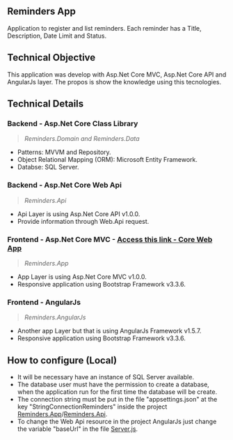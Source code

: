 ## Reminders App

Application to register and list reminders.
Each reminder has a Title, Description, Date Limit and Status. 

## Technical Objective

This application was develop with Asp.Net Core MVC, Asp.Net Core API and AngularJs layer. The propos is show the knowledge using this tecnologies.
	
## Technical Details 
	
### Backend - Asp.Net Core Class Library

> *Reminders.Domain and Reminders.Data*
- Patterns: MVVM and Repository.
- Object Relational Mapping (ORM): Microsoft Entity Framework.
- Databse: SQL Server.

### Backend - Asp.Net Core Web Api
<!---
### Backend - Asp.Net Core Web Api - [Access this link - Core Web Api](http://reminderscoreapi.azurewebsites.net/swagger/ui/)
-->

> *Reminders.Api*
- Api Layer is using Asp.Net Core API v1.0.0.
- Provide information through Web.Api request.

### Frontend - Asp.Net Core MVC - [Access this link - Core Web App](http://reminderscore.azurewebsites.net/)

> *Reminders.App*
- App Layer is using Asp.Net Core MVC v1.0.0.
- Responsive application using Bootstrap Framework v3.3.6.

### Frontend - AngularJs
<!---
### Frontend - AngularJs - [Acesse o App com AngularJs](http://remindersangular.azurewebsites.net/)
-->

> *Reminders.AngularJs*
- Another app Layer but that  is using AngularJs Framework v1.5.7.
- Responsive application using Bootstrap Framework v3.3.6.
	
## How to configure (Local)

- It will be necessary have an instance of SQL Server available.
- The database user must have the permission to create a database, when the application run for the first time the database will be create.
- The connection string must be put in the file "appsettings.json" at the key "StringConnectionReminders" inside the project [Reminders.App](https://github.com/KaueReinbold/Reminders/blob/master/Reminders/src/Reminders.App/appsettings.json)/[Reminders.Api](https://github.com/KaueReinbold/Reminders/blob/master/Reminders/src/Reminders.Api/appsettings.json).
- To change the Web Api resource in the project AngularJs just change the variable "baseUrl" in the file [Server.js](https://github.com/KaueReinbold/Reminders/blob/master/Reminders/src/Reminders.AngularJs/wwwroot/js/app/api/server.factory.js).